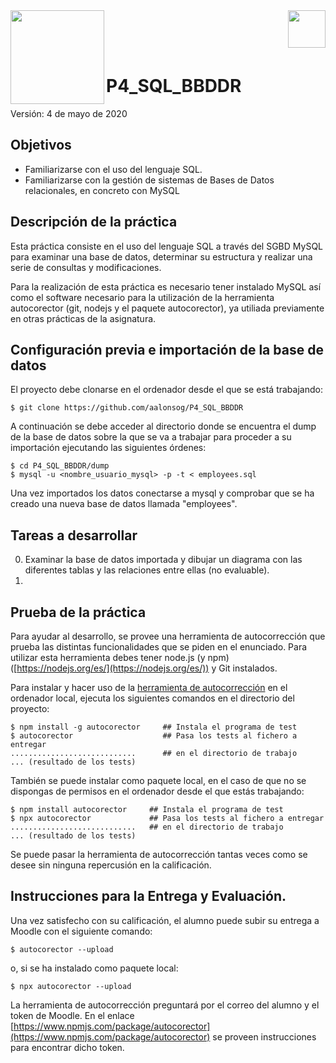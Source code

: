 
<img  align="left" width="150" style="float: left;" src="https://www.upm.es/sfs/Rectorado/Gabinete%20del%20Rector/Logos/UPM/CEI/LOGOTIPO%20leyenda%20color%20JPG%20p.png">
<img  align="right" width="60" style="float: right;" src="http://www.dit.upm.es/figures/logos/ditupm-big.gif">

<br/><br/><br/>

# P4_SQL_BBDDR
Versión: 4 de mayo de 2020

## Objetivos

 * Familiarizarse con el uso del lenguaje SQL.
 * Familiarizarse con la gestión de sistemas de Bases de Datos relacionales, en concreto con MySQL

## Descripción de la práctica

Esta práctica consiste en el uso del lenguaje SQL a través del SGBD MySQL para examinar una base de datos, determinar su estructura y realizar una serie de consultas y modificaciones. 

Para la realización de esta práctica es necesario tener instalado MySQL así como el software necesario para la utilización de la herramienta autocorector (git, nodejs y el paquete autocorector), ya utiliada previamente en otras prácticas de la asignatura. 

## Configuración previa e importación de la base de datos

El proyecto debe clonarse en el ordenador desde el que se está trabajando:

```
$ git clone https://github.com/aalonsog/P4_SQL_BBDDR
```
A continuación se debe acceder al directorio donde se encuentra el dump de la base de datos sobre la que se va a trabajar para proceder a su importación ejecutando las siguientes órdenes:

```
$ cd P4_SQL_BBDDR/dump
$ mysql -u <nombre_usuario_mysql> -p -t < employees.sql
```
Una vez importados los datos conectarse a mysql y comprobar que se ha creado una nueva base de datos llamada "employees".

## Tareas a desarrollar

0. Examinar la base de datos importada y dibujar un diagrama con las diferentes tablas y las relaciones entre ellas (no evaluable). 
1. 

## Prueba de la práctica 

Para ayudar al desarrollo, se provee una herramienta de autocorrección que prueba las distintas funcionalidades que se piden en el enunciado. Para utilizar esta herramienta debes tener node.js (y npm) ([https://nodejs.org/es/](https://nodejs.org/es/)) y Git instalados. 

Para instalar y hacer uso de la [herramienta de autocorrección](https://www.npmjs.com/package/autocorector) en el ordenador local, ejecuta los siguientes comandos en el directorio del proyecto:

```
$ npm install -g autocorector     ## Instala el programa de test
$ autocorector                    ## Pasa los tests al fichero a entregar
............................      ## en el directorio de trabajo
... (resultado de los tests)
```
También se puede instalar como paquete local, en el caso de que no se dispongas de permisos en el ordenador desde el que estás trabajando:
```
$ npm install autocorector     ## Instala el programa de test
$ npx autocorector             ## Pasa los tests al fichero a entregar
............................   ## en el directorio de trabajo
... (resultado de los tests)
```

Se puede pasar la herramienta de autocorrección tantas veces como se desee sin ninguna repercusión en la calificación.

## Instrucciones para la Entrega y Evaluación.

Una vez satisfecho con su calificación, el alumno puede subir su entrega a Moodle con el siguiente comando:
```
$ autocorector --upload
```
o, si se ha instalado como paquete local:
```
$ npx autocorector --upload
```

La herramienta de autocorrección preguntará por el correo del alumno y el token de Moodle. En el enlace [https://www.npmjs.com/package/autocorector](https://www.npmjs.com/package/autocorector) se proveen instrucciones para encontrar dicho token.

